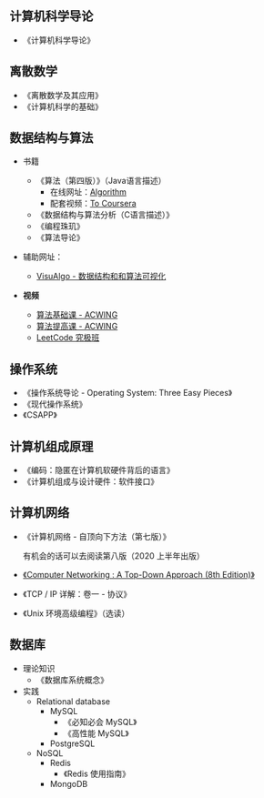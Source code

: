 ## 计算机科学导论

- 《计算机科学导论》

## 离散数学

- 《离散数学及其应用》
- 《计算机科学的基础》

## 数据结构与算法

- 书籍
  - 《算法（第四版）》（Java语言描述）
    - 在线网址：[Algorithm](https://algs4.cs.princeton.edu/home/)
    - 配套视频：[To Coursera](https://www.coursera.org/learn/algorithms-part1)
  - 《数据结构与算法分析（C语言描述）》
  - 《编程珠玑》
  - 《算法导论》

- 辅助网址：
  - [VisuAlgo - 数据结构和和算法可视化](https://visualgo.net/zh)
- **视频**
  - [算法基础课 - ACWING](https://jgsueducn-my.sharepoint.com/:f:/g/personal/1809103029_jgsu_edu_cn/ErNEtiO7qXBLrJ7ui3d1SMUBwRaMe0yfHL3pS4fLTdnV_Q?e=S26Y4m)
  - [算法提高课 - ACWING](https://jgsueducn-my.sharepoint.com/:f:/g/personal/1809103029_jgsu_edu_cn/EtPPa6vnd2FNhdKegZhEEKcBVoQ5vQ_tI4Q_v5b3iPjCIA?e=QfrE1E)
  - [LeetCode 究极班](https://jgsueducn-my.sharepoint.com/:f:/g/personal/1809103029_jgsu_edu_cn/Er8zQ4M0xDpIgLLv5wi_f9cBsTjtF8c_KFT7LSSNxraeSQ?e=5839Zx)

## 操作系统

- 《操作系统导论 - Operating System: Three Easy Pieces》
- 《现代操作系统》
- 《CSAPP》

## 计算机组成原理

- 《编码：隐匿在计算机软硬件背后的语言》
- 《计算机组成与设计硬件：软件接口》

## 计算机网络

- 《计算机网络 - 自顶向下方法（第七版）》

  有机会的话可以去阅读第八版（2020 上半年出版）

- [《Computer Networking : A Top-Down Approach (8th Edition)》](https://gaia.cs.umass.edu/kurose_ross/index.html)
- 《TCP / IP 详解：卷一 - 协议》
- 《Unix 环境高级编程》（选读）

## 数据库

- 理论知识
  - 《数据库系统概念》
- 实践
  - Relational database
    - MySQL
      - 《必知必会 MySQL》
      - 《高性能 MySQL》
    - PostgreSQL
  - NoSQL
    - Redis
      - 《Redis 使用指南》
    - MongoDB

